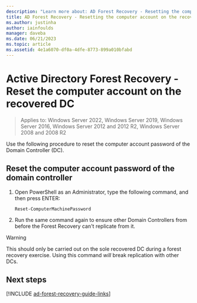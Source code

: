 ```yaml
---
description: "Learn more about: AD Forest Recovery - Resetting the computer account on the recovered DC"
title: AD Forest Recovery - Resetting the computer account on the recovered DC
ms.author: justinha
author: iainfoulds
manager: daveba
ms.date: 06/21/2023
ms.topic: article
ms.assetid: 4e1a6070-df0a-4dfe-8773-899a010bfabd
---
```


# Active Directory Forest Recovery - Reset the computer account on the recovered DC

>Applies to: Windows Server 2022, Windows Server 2019, Windows Server 2016, Windows Server 2012 and 2012 R2, Windows Server 2008 and 2008 R2

 Use the following procedure to reset the computer account password of the Domain Controller (DC).

## Reset the computer account password of the domain controller

1. Open PowerShell as an Administrator, type the following command, and then press ENTER:

   ```cli
   Reset-ComputerMachinePassword
   ```

2. Run the same command again to ensure other Domain Controllers from before the Forest Recovery can't replicate from it.

> [!WARNING]
> This should only be carried out on the sole recovered DC during a forest recovery exercise.
> Using this command <i>will</i> break replication with other DCs.

## Next steps

[!INCLUDE [ad-forest-recovery-guide-links](includes/ad-forest-recovery-guide-links.md)]
